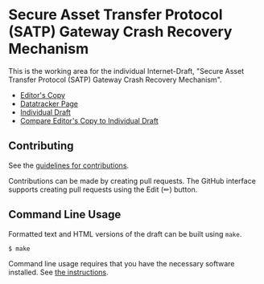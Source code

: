 # Secure Asset Transfer Protocol (SATP) Gateway Crash Recovery Mechanism

This is the working area for the individual Internet-Draft, "Secure Asset Transfer Protocol (SATP) Gateway Crash Recovery Mechanism".

* [Editor's Copy](https://ietf-satp.github.io/draft-belchior-satp-gateway-recovery/#go.draft-belchior-satp-gateway-recovery.html)
* [Datatracker Page](https://datatracker.ietf.org/doc/draft-belchior-satp-gateway-recovery)
* [Individual Draft](https://datatracker.ietf.org/doc/html/draft-belchior-satp-gateway-recovery)
* [Compare Editor's Copy to Individual Draft](https://ietf-satp.github.io/draft-belchior-satp-gateway-recovery/#go.draft-belchior-satp-gateway-recovery.diff)


## Contributing

See the
[guidelines for contributions](https://github.com/ietf-satp/draft-belchior-satp-gateway-recovery/blob/main/CONTRIBUTING.md).

Contributions can be made by creating pull requests.
The GitHub interface supports creating pull requests using the Edit (✏) button.


## Command Line Usage

Formatted text and HTML versions of the draft can be built using `make`.

```sh
$ make
```

Command line usage requires that you have the necessary software installed.  See
[the instructions](https://github.com/martinthomson/i-d-template/blob/main/doc/SETUP.md).


